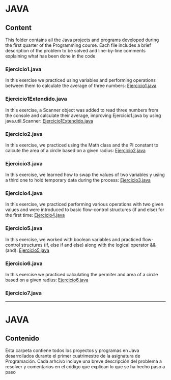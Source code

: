 # JAVA

## Content

This folder contains all the Java projects and programs developed during the first quarter of the Programming course. Each file includes a brief description of the problem to 
be solved and line-by-line comments explaining what has been done in the code 


### Ejercicio1.java
In this exercise we practiced using variables and performing operations between them to calculate the average of three numbers: [Ejercicio1.java](Ejercicio1.java)

### Ejercicio1Extendido.java
In this exercise, a Scanner object was added to read three numbers from the console and calculate their average, improving Ejercicio1.java by using java.util.Scanner: 
[Ejercicio1Extendido.java](Ejercicio1Extendido.java)

### Ejercicio2.java
In this exercise, we practiced using the Math class and the PI constant to calcute the area of a circle based on a given radius: [Ejercicio2.java](Ejercicio2.java)

### Ejercicio3.java
In this exercise, we learned how to swap the values of two variables y using a third one to hold temporary data during the process: [Ejercicio3.java](Ejercicio3.java)

### Ejercicio4.java
In this exercise, we practiced performing various operations with two given values and were introduced  to basic flow-control structures (if and else) for the first time: [Ejercicio4.java](Ejercicio4.java)

### Ejercicio5.java
In this exercise, we worked with boolean variables and practiced flow-control structures (if, else if and else) along with the logical operator && (and): [Ejercicio5.java](Ejercicio5.java)

### Ejercicio6.java
In this exercise we practiced calculating the permiter and area of a circle based on a given radius: [Ejercicio6.java](Ejercicio6.java)

### Ejercicio7.java

------------

# JAVA

## Contenido

Esta carpeta contiene todos los proyectos y programas en Java desarrollados durante el primer cuatrimestre de la asignatura de Programación. Cada arhcivo incluye una breve descripción del 
problema a resolver y comentarios en el código que explican lo que se ha hecho paso a paso
